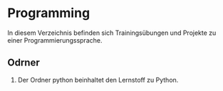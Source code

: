 # Programming
In diesem Verzeichnis befinden sich Trainingsübungen und Projekte zu einer Programmierungssprache. 

## Odrner

1. Der Ordner python beinhaltet den Lernstoff zu Python. 
